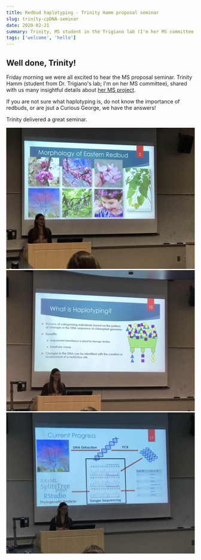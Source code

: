 ```yaml
---
title: Redbud haplotyping - Trinity Hamm proposal seminar
slug: trinity-cpDNA-seminar
date: 2020-02-21
summary: Trinity, MS student in the Trigiano lab (I'm her MS committee member), had her Dpt Proposal Seminar
tags: ['welcome', 'hello']
---
```


## Well done, Trinity!

Friday morning we were all excited to hear the MS proposal seminar. Trinity Hamm (student from Dr. Trigiano's lab; I'm on her MS committee), shared with us many insightful details about [her MS project](database\projects\Redbud-chlorotyping.md).

If you are not sure what haplotyping is, do not know the importance of redbuds, or are jsut a Curious George, we have the answers!

Trinity delivered a great seminar.

![showy-redbuds](static\pics\Trinity_2020-02-21_11-02-45.jpg)
![haplotying-explained](static\pics\Trinity_2020-02-21_11-02-46.jpg)
![research-strategy](static\pics\Trinity_2020-02-21_11-02-47.jpg)